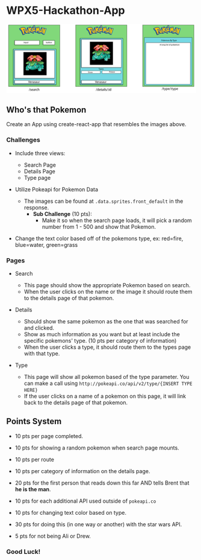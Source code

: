 # WPX5-Hackathon-App

![Pokemon](./pokemon.jpg)

## Who's that Pokemon

Create an App using create-react-app that resembles the images above.

### Challenges

- Include three views:
    - Search Page
    - Details Page
    - Type page

- Utilize Pokeapi for Pokemon Data
    - The images can be found at `.data.sprites.front_default` in the response.
        - **Sub Challenge** (10 pts):
            - Make it so when the search page loads, it will pick a random number from 1 - 500 and show that Pokemon.

- Change the text color based off of the pokemons type, ex: red=fire, blue=water, green=grass

### Pages

- Search
    - This page should show the appropriate Pokemon based on search.
    - When the user clicks on the name or the image it should route them to the details page of that pokemon.

- Details

    - Should show the same pokemon as the one that was searched for and clicked. 
    - Show as much information as you want but at least include the specific pokemons' type. (10 pts per category of information)
    - When the user clicks a type, it should route them to the types page with that type.

- Type

    - This page will show all pokemon based of the type parameter. You can make a call using `http://pokeapi.co/api/v2/type/{INSERT TYPE HERE}`
    - If the user clicks on a name of a pokemon on this page, it will link back to the details page of that pokemon.

## Points System

- 10 pts per page completed.

- 10 pts for showing a random pokemon when search page mounts.

- 10 pts per route

- 10 pts per category of information on the details page.

- 20 pts for the first person that reads down this far AND tells Brent that **he is the man**.

- 10 pts for each additional API used outside of `pokeapi.co`

- 10 pts for changing text color based on type.

- 30 pts for doing this (in one way or another) with the star wars API. 

- 5 pts for not being Ali or Drew.


### Good Luck!


